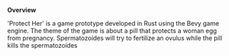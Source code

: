 **Overview** 

'Protect Her' is a game prototype developed in Rust using the Bevy game engine. 
The theme of the game is about a pill that protects a woman egg from pregnancy. Spermatozoides will try to fertilize an ovulus while the pill kills the spermatozoides
